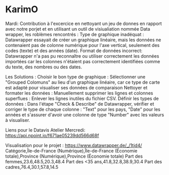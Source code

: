 # KarimO
Mardi: Contribution à l'excercice en nettoyant un jeu de donnes en rapport avec notre porjet et en utilisant un outil de visiualiation nommée Data wrapper, les roblèmes rencontrés : Type de graphique inadéquat : Datawrapper essayait de créer un graphique linéaire, mais les données ne contenaient pas de colonne numérique pour l'axe vertical, seulement des codes (texte) et des années (date).
Format de données incorrect: Datawrapper n'a pas pu reconnaître ou utiliser correctement les données importées car les colonnes n'étaient pas correctement identifiées comme du texte, des nombres ou des dates. 

Les Solutions :
Choisir le bon type de graphique : Sélectionner une "Grouped Colomuns" au lieu d'un graphique linéaire, car ce type de carte est adapté pour visualiser ses données de comparaison 
Nettoyer et formater les données :
Manuellement supprimer les lignes et colonnes superflues : Enlever les lignes inutiles du fichier CSV.
Définir les types de données : Dans l'étape "Check & Describe" de Datawrapper, vérifier et corriger le type de chaque colonne : "Text" pour les pays, "Date" pour les années et s'assurer d'avoir une colonne de type "Number" avec les valeurs à visualiser.

Liens pour le Datavis Atelier Mercredi:
https://api.npoint.io/f671ae05239dd566d68f

Visualisation pour le projet :
https://www.datawrapper.de/_/1tjd4/
Catégorie,Île-de-France (Numérique),Île-de-France (Économie totale),Province (Numérique),Province (Économie totale)
Part des femmes,23.6,48.5,20.3,48.4
Part des <35 ans,41.8,32.8,38.9,30.4
Part des cadres,76.4,30.1,57.8,14.5
